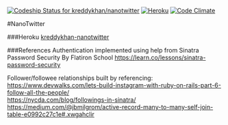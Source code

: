 [ ![Codeship Status for kreddykhan/nanotwitter](https://codeship.com/projects/52e0fe00-909f-0134-b16b-6e4574ccc4bb/status?branch=master)](https://app.codeship.com/projects/185785)
[ ![Heroku](https://heroku-badge.herokuapp.com/?app=kreddykhan-nanotwitter)](https://kreddykhan-nanotwitter.herokuapp.com)
[ ![Code Climate](https://codeclimate.com/github/kreddykhan/nanotwitter/badges/gpa.svg)](https://codeclimate.com/github/kreddykhan/nanotwitter)

#NanoTwitter

###Heroku
[kreddykhan-nanotwitter](https://kreddykhan-nanotwitter.herokuapp.com/)

###References
Authentication implemented using help from Sinatra Password Security By Flatiron School
https://learn.co/lessons/sinatra-password-security

Follower/followee relationships built by referencing:<br />
https://www.devwalks.com/lets-build-instagram-with-ruby-on-rails-part-6-follow-all-the-people/<br />
https://nycda.com/blog/followings-in-sinatra/<br />
https://medium.com/@jbmilgrom/active-record-many-to-many-self-join-table-e0992c27c1e#.xwgahclir

